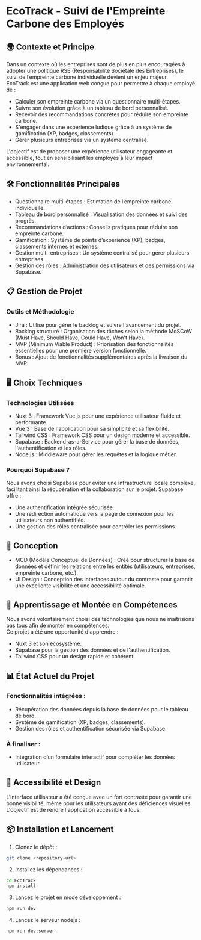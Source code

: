 # EcoTrack - Suivi de l'Empreinte Carbone des Employés

## 🌍 Contexte et Principe

Dans un contexte où les entreprises sont de plus en plus encouragées à adopter une politique RSE (Responsabilité Sociétale des Entreprises), le suivi de l’empreinte carbone individuelle devient un enjeu majeur.  
EcoTrack est une application web conçue pour permettre à chaque employé de :

- Calculer son empreinte carbone via un questionnaire multi-étapes.
- Suivre son évolution grâce à un tableau de bord personnalisé.
- Recevoir des recommandations concrètes pour réduire son empreinte carbone.
- S'engager dans une expérience ludique grâce à un système de gamification (XP, badges, classements).
- Gérer plusieurs entreprises via un système centralisé.

L'objectif est de proposer une expérience utilisateur engageante et accessible, tout en sensibilisant les employés à leur impact environnemental.

## 🛠️ Fonctionnalités Principales

- Questionnaire multi-étapes : Estimation de l’empreinte carbone individuelle.
- Tableau de bord personnalisé : Visualisation des données et suivi des progrès.
- Recommandations d’actions : Conseils pratiques pour réduire son empreinte carbone.
- Gamification : Système de points d’expérience (XP), badges, classements internes et externes.
- Gestion multi-entreprises : Un système centralisé pour gérer plusieurs entreprises.
- Gestion des rôles : Administration des utilisateurs et des permissions via Supabase.

## 📋 Gestion de Projet

### Outils et Méthodologie

- Jira : Utilisé pour gérer le backlog et suivre l'avancement du projet.
- Backlog structuré : Organisation des tâches selon la méthode MoSCoW (Must Have, Should Have, Could Have, Won't Have).
- MVP (Minimum Viable Product) : Priorisation des fonctionnalités essentielles pour une première version fonctionnelle.
- Bonus : Ajout de fonctionnalités supplémentaires après la livraison du MVP.

## 🖥️ Choix Techniques

### Technologies Utilisées

- Nuxt 3 : Framework Vue.js pour une expérience utilisateur fluide et performante.
- Vue 3 : Base de l'application pour sa simplicité et sa flexibilité.
- Tailwind CSS : Framework CSS pour un design moderne et accessible.
- Supabase : Backend-as-a-Service pour gérer la base de données, l'authentification et les rôles.
- Node.js : Middleware pour gérer les requêtes et la logique métier.

### Pourquoi Supabase ?

Nous avons choisi Supabase pour éviter une infrastructure locale complexe, facilitant ainsi la récupération et la collaboration sur le projet. Supabase offre :

- Une authentification intégrée sécurisée.
- Une redirection automatique vers la page de connexion pour les utilisateurs non authentifiés.
- Une gestion des rôles centralisée pour contrôler les permissions.

## 📐 Conception

- MCD (Modèle Conceptuel de Données) : Créé pour structurer la base de données et définir les relations entre les entités (utilisateurs, entreprises, empreinte carbone, etc.).
- UI Design : Conception des interfaces autour du contraste pour garantir une excellente visibilité et une accessibilité optimale.

## 🚀 Apprentissage et Montée en Compétences

Nous avons volontairement choisi des technologies que nous ne maîtrisions pas tous afin de monter en compétences.  
Ce projet a été une opportunité d'apprendre :

- Nuxt 3 et son écosystème.
- Supabase pour la gestion des données et de l'authentification.
- Tailwind CSS pour un design rapide et cohérent.

## 📊 État Actuel du Projet

### Fonctionnalités intégrées :

- Récupération des données depuis la base de données pour le tableau de bord.
- Système de gamification (XP, badges, classements).
- Gestion des rôles et authentification sécurisée via Supabase.

### À finaliser :

- Intégration d’un formulaire interactif pour compléter les données utilisateur.

## 🎨 Accessibilité et Design

L'interface utilisateur a été conçue avec un fort contraste pour garantir une bonne visibilité, même pour les utilisateurs ayant des déficiences visuelles.  
L'objectif est de rendre l'application accessible à tous.

## 📦 Installation et Lancement

1. Clonez le dépôt :

```bash
git clone <repository-url>
```

2. Installez les dépendances :

```bash
cd EcoTrack
npm install
```

3. Lancez le projet en mode développement :

```bash
npm run dev
```

4. Lancez le serveur nodejs :

```bash
npm run dev:server
```


